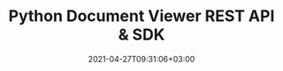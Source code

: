 ---
############################# Static ############################
layout: "product"
date: 2021-04-27T09:31:06+03:00
draft: false

product: "Viewer"
product_tag: "viewer"
platform: "Python"
platform_tag: "python"

############################# Head ############################
head_title: "Python Document Viewer Cloud SDK | Render PDF Word Excel Visio HTML"
head_description: "Document viewing Python Cloud SDK and REST API for rendering images, HTML, PDF, Word, Excel, email, diagram, OneNote, Project & CAD file formats."

############################# Header ############################
title: "Python Document Viewer REST API & SDK"
description: "Cloud SDK that communicate with REST API to develop Python applications which can render & view all sorts of popular document and image file formats."
button:
    enable: true

############################# SubMenu ############################
submenu:
    enable: true
    
    left:
        img_alt: "GroupDocs.Viewer Cloud SDK for Python"
        image: "/sdk/272x272/groupdocs_viewer-for-python.webp"
        product: "GroupDocs.Viewer"
        platform: "Python"

    middle:
        button:
            # button loop
            - link: "#overview"
              text: "Overview"

            # button loop
            - link: "#features"
              text: "Features"

            

            # button loop
            - link: "https://docs.groupdocs.cloud/viewer/release-notes/"
              text: "Release Notes"

            # button loop
            - link: "https://purchase.groupdocs.cloud/pricing"
              text: "Pricing"

    right:
        link_download: "https://github.com/groupdocs-viewer-cloud/groupdocs-viewer-cloud-python"
        link_learn: "https://docs.groupdocs.cloud/viewer/"
        link_buy: "https://purchase.groupdocs.cloud/buy"

############################# Overview ############################
overview:
    enable: true
    content: |
      Quickly get started using GroupDocs.Viewer Cloud with the help of GroupDocs.Viewer Cloud SDK for Python. The SDK is a modern, open-source Python library that makes it easy to integrate GroupDocs.Viewer Cloud API in your own Python applications. With the SDK, you can benefit from all the features of the API in a much easier and quicker manner. The SDK provides an abstraction over the "low-level" details of making requests and handling responses, for a simpler and more intuitive coding experience. 

      


    tabs:
      enable: true     
      
      ## TAB ONE ##
      tab_one:
        description: |
          An overview GroupDocs.Viewer Cloud API.

        left:
          enable: true
          icon: "fa fa-cogs"
          title: "Supported Categories"
          content: |
            * Word, Excel, PowerPoint
            * Visio, Project, Outlook
            * OpenDocument
            * Images
            * CAD Drawing Image formats
            * PDF, XPS, Text, Web formats
            * OneNote & others
        right:
          enable: true
          icon: "fab fa-html5"
          title: "Feature Overview"
          content: |
            * Get Document Information
            * HTML Viewer
            * Image Viewer
            * PDF Viewer
            * Rotating & Reordering
            * Watermark Pages
            * Rendering Attachments
            
      
      ## TAB TWO ##
      tab_two:
        description: |
          GroupDocs.Viewer Cloud SDK supports a number of document formats.

        left:
          enable: true
          table:
            # table loop
            - title: "Microsoft Office"
              content: |
                * **Word:** DOC, DOCX, DOCM, DOT, DOTX, DOTM
                * **Excel:** XLS, XLSX, XLSM, XLSB, XLTX, XLTM
                * **PowerPoint:**  PPT, PPTX, PPS, PPSX, PPSM, PPTM, POTX, POTM
                * **Visio:** VSD, VSDX, VSDM, VST, VSTX, VSTM, VSS, VSSX, VSSM, VDX, VSX, VTX, VDW
                * **Project:** MPP, MPT
                * **Outlook:** MSG, EML, PST, OST
                * **OneNote:** ONE

            

        right:
          enable: true
          table:
            # table loop
            - title: "Images, Graphics & Diagrams"
              content: |
                * **OpenDocument:** ODT, OTT, ODS, OTS, ODP, OTP, ODG
                * **Fixed Layout:** PDF, XPS
                * **eBook:** EPUB, MOBI
                * **Image Files:** BMP, GIF, ICO, JPG, JPEG, PNG, PSD, SVG, TIF, TIFF, Webp, DjVu, DNG, DCM (DICOM)
                * **JPEG2000:** JP2, J2C, J2K, JPF, JPX, JPM
                * **CAD:** DGN, DWF, DWG, DXF, IFC, STL
                * **Markup:** HTML, MHT, MHTML, XML
                * **Metafile:** WMF, EMF, CGM
                * **Apple Mail:** EMLX
                * **PostScript:** PS, EPS
                * **Other:** RTF, TXT, TEX, CSV, TSV, PCL
                
      ## TAB THREE ##
      tab_three:
        description: |
          If you do not want to use any of our SDKs or the required SDK is not available at the moment, you can still easily get started with GroupDocs.Viewer REST API while using your favorite language & platform.


        
        left:
          enable: true
          table:
            # table loop
            - icon: "fab fa-windows"
              title: "Operating Systems"
              content: |
                * Microsoft Windows Desktop
                * Microsoft Windows Server
                * Linux
                * MacOS

            # table loop
            - icon: "fas fa-code"
              title: "Supported Frameworks"
              content: |
                * Java 7 (1.7) and above

        right:
          enable: true
          table:
            # table loop
            - icon: "fas fa-cogs"
              title: "Development Environments"
              content: |
                * NetBeans
                * IntelliJ IDEA
                * Eclipse
            # table loop
            - icon: "fas fa-tools"
              title: "Build Automation Tool"
              content: |
                * Maven

############################# Features ############################
features:
    enable: true
    title: "Advanced Document Viewer REST API Features"

    feature:
      # feature loop
      - icon: "fab fa-html5"
        content: "Render documents as HTML5"

      # feature loop
      - icon: "fas fa-images"
        content: "Render documents as Image"

      # feature loop
      - icon: "fas fa-file-alt"
        content: "Rotate, reorder & watermark pages"
      
      # feature loop
      - icon: "fas fa-file-pdf"
        content: "Render documents as PDF"

      # feature loop
      - icon: "fas fa-paperclip"
        content: "Render document attachments"

      # feature loop
      - icon: "fas fa-lock"
        content: "APIs are secured and require authentication"

     

      

    more_feature:
      # more_feature_loop
      - title: "Quick and Reliable Document Presentation"
        content: |
          The cloud-based viewer API has the ability to display different document formats without compromising on the performance. Features of the API can be used via the SDK, with just a few lines of code.
      # more_feature_loop
      - title: "Render any supported document with minimal options - Python"
        content: |
          
          
          ```php
            # Get your App SID and App Key at https://dashboard.groupdocs.cloud (free registration is required).
            app_sid = "XXXX-XXXX-XXXX"
            app_key = "XXXXXXXXXXXX"

            # Create instance of the API.
            api = groupdocs_viewer_cloud.ViewerApi.from_keys(app_sid, app_key)

            viewOptions = groupdocs_viewer_cloud.ViewOptions()

            fileInfo = groupdocs_viewer_cloud.FileInfo()
            fileInfo.file_path = "docs\\document.xlsx"
            fileInfo.password = "password"
            fileInfo.storage_name = "Storage Name"

            viewOptions.file_info = fileInfo;

            request = groupdocs_viewer_cloud.GetInfoRequest(viewOptions)
            response = api.get_info(request)
            print(response)
          ```
      # more_feature_loop
      - title: "Quickly Get Started with Document Viewing REST API"
        content: "Get started using GroupDocs.Viewer Cloud REST API with the GroupDocs.Viewer Cloud SDK for Python. It facilitates the users and speeds up the development of applications written in Python while taking care of low-level details of making requests and handling responses and lets the users focus on writing code specific to their particular project."
      
      # more_feature_loop
      - title: "Easy Customization"
        content: "GroupDocs.Viewer Cloud SDK is 100% tested and out-of-the-box running. The SDK is open source and has an MIT license. You can use it, and even customize it for absolutely free of any charge."

      
       
       

############################# Support ############################
support:
    enable: true

############################# Solutions ############################
solutions:
    enable: true
    title: "GroupDocs.Viewer Cloud also offers individual document rendering SDKs for other popular languages as listed below:"

    solution:
        # solution loop
        - img_alt: "GroupDocs.Viewer Cloud SDK for cURL"
          image: "/sdk/272x272/groupdocs_viewer-for-curl.webp"
          product: "GroupDocs.Viewer"
          platform: "cURL"
          link: "/viewer/curl/"

        # solution loop
        - img_alt: "GroupDocs.Viewer Cloud SDK for .NET"
          image: "/sdk/272x272/groupdocs_viewer-for-net.webp"
          product: "GroupDocs.Viewer"
          platform: ".NET"
          link: "/viewer/net/"

        # solution loop
        - img_alt: "GroupDocs.Viewer Cloud SDK for Java"
          image: "/sdk/272x272/groupdocs_viewer-for-java.webp"
          product: "GroupDocs.Viewer"
          platform: "Java"
          link: "/viewer/java/"

        # solution loop
        - img_alt: "GroupDocs.Viewer Cloud SDK for PHP"
          image: "/sdk/272x272/groupdocs_viewer-for-php.webp"
          product: "GroupDocs.Viewer"
          platform: "PHP"
          link: "/viewer/php/"

        # solution loop
        - img_alt: "GroupDocs.Viewer Cloud SDK for Python"
          image: "/sdk/272x272/groupdocs_viewer-for-python.webp"
          product: "GroupDocs.Viewer"
          platform: "Python"
          link: "/viewer/python/"

        # solution loop
        - img_alt: "GroupDocs.Viewer Cloud SDK for Ruby"
          image: "/sdk/272x272/groupdocs_viewer-for-ruby.webp"
          product: "GroupDocs.Viewer"
          platform: "Ruby"
          link: "/viewer/ruby/"

        # solution loop
        - img_alt: "GroupDocs.Viewer Cloud SDK for Node.js"
          image: "/sdk/272x272/groupdocs_viewer-for-node.webp"
          product: "GroupDocs.Viewer"
          platform: "Node.js"
          link: "/viewer/nodejs/"

        # solution loop
        - img_alt: "GroupDocs.Viewer Cloud SDK for Android"
          image: "/sdk/272x272/groupdocs_viewer-for-android.webp"
          product: "GroupDocs.Viewer"
          platform: "Android"
          link: "/viewer/android/"
    

############################# Back to top ###############################
back_to_top:
  enable: true
--- 